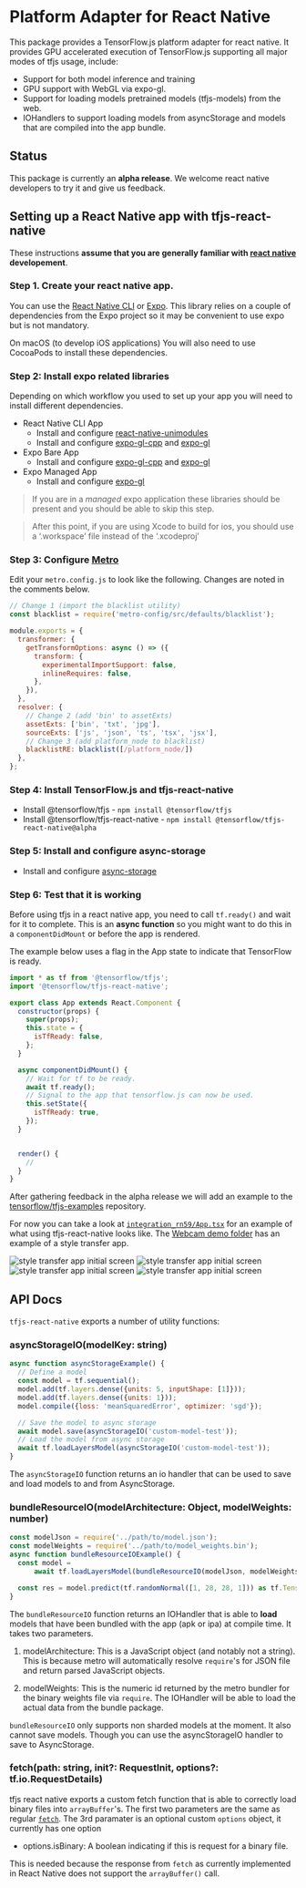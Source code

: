 # Platform Adapter for React Native

This package provides a TensorFlow.js platform adapter for react native. It
provides GPU accelerated execution of TensorFlow.js supporting all major modes
of tfjs usage, include:
  - Support for both model inference and training
  - GPU support with WebGL via expo-gl.
  - Support for loading models pretrained models (tfjs-models) from the web.
  - IOHandlers to support loading models from asyncStorage and models
    that are compiled into the app bundle.

## Status
This package is currently an **alpha release**. We welcome react native developers
to try it and give us feedback.

## Setting up a React Native app with tfjs-react-native

These instructions **assume that you are generally familiar with [react native](https://facebook.github.io/react-native/) developement**.

### Step 1. Create your react native app.

You can use the [React Native CLI](https://facebook.github.io/react-native/docs/getting-started) or [Expo](https://expo.io/). This library relies on a couple of dependencies from the Expo project so it may be convenient to use expo but is not mandatory.

On macOS (to develop iOS applications) You will also need to use CocoaPods to install these dependencies.

### Step 2: Install expo related libraries

Depending on which workflow you used to set up your app you will need to install different dependencies.

- React Native CLI App
  - Install and configure [react-native-unimodules](https://github.com/unimodules/react-native-unimodules)
  - Install and configure [expo-gl-cpp](https://github.com/expo/expo/tree/master/packages/expo-gl-cpp) and [expo-gl](https://github.com/expo/expo/tree/master/packages/expo-gl)
- Expo Bare App
  - Install and configure [expo-gl-cpp](https://github.com/expo/expo/tree/master/packages/expo-gl-cpp) and [expo-gl](https://github.com/expo/expo/tree/master/packages/expo-gl)
- Expo Managed App
  - Install and configure [expo-gl](https://github.com/expo/expo/tree/master/packages/expo-gl)

> If you are in a _managed_ expo application these libraries should be present and you should be able to skip this step.

> After this point, if you are using Xcode to build for ios, you should use a ‘.workspace’ file instead of the ‘.xcodeproj’

### Step 3: Configure [Metro](https://facebook.github.io/metro/en/)

Edit your `metro.config.js` to look like the following. Changes are noted in
the comments below.

```js
// Change 1 (import the blacklist utility)
const blacklist = require('metro-config/src/defaults/blacklist');

module.exports = {
  transformer: {
    getTransformOptions: async () => ({
      transform: {
        experimentalImportSupport: false,
        inlineRequires: false,
      },
    }),
  },
  resolver: {
    // Change 2 (add 'bin' to assetExts)
    assetExts: ['bin', 'txt', 'jpg'],
    sourceExts: ['js', 'json', 'ts', 'tsx', 'jsx'],
    // Change 3 (add platform_node to blacklist)
    blacklistRE: blacklist([/platform_node/])
  },
};
```

### Step 4: Install TensorFlow.js and tfjs-react-native

- Install @tensorflow/tfjs - `npm install @tensorflow/tfjs`
- Install @tensorflow/tfjs-react-native - `npm install @tensorflow/tfjs-react-native@alpha`

### Step 5: Install and configure async-storage

- Install and configure [async-storage](https://github.com/react-native-community/async-storage)

### Step 6: Test that it is working

Before using tfjs in a react native app, you need to call `tf.ready()` and wait for it to complete. This is an **async function** so you might want to do this in a `componentDidMount` or before the app is rendered.

The example below uses a flag in the App state to indicate that TensorFlow is ready.


```js
import * as tf from '@tensorflow/tfjs';
import '@tensorflow/tfjs-react-native';

export class App extends React.Component {
  constructor(props) {
    super(props);
    this.state = {
      isTfReady: false,
    };
  }

  async componentDidMount() {
    // Wait for tf to be ready.
    await tf.ready();
    // Signal to the app that tensorflow.js can now be used.
    this.setState({
      isTfReady: true,
    });
  }


  render() {
    //
  }
}

```

After gathering feedback in the alpha release we will add an example to the [tensorflow/tfjs-examples](https://github.com/tensorflow/tfjs-examples) repository.

For now you can take a look at [`integration_rn59/App.tsx`](integration_rn59/App.tsx) for an example of what using tfjs-react-native looks like.
The [Webcam demo folder](integration_rn59/components/webcam) has an example of a style transfer app.

![style transfer app initial screen](images/rn-styletransfer_1.jpg)
![style transfer app initial screen](images/rn-styletransfer_2.jpg)
![style transfer app initial screen](images/rn-styletransfer_3.jpg)
![style transfer app initial screen](images/rn-styletransfer_4.jpg)


## API Docs

`tfjs-react-native` exports a number of utility functions:

### asyncStorageIO(modelKey: string)

```js
async function asyncStorageExample() {
  // Define a model
  const model = tf.sequential();
  model.add(tf.layers.dense({units: 5, inputShape: [1]}));
  model.add(tf.layers.dense({units: 1}));
  model.compile({loss: 'meanSquaredError', optimizer: 'sgd'});

  // Save the model to async storage
  await model.save(asyncStorageIO('custom-model-test'));
  // Load the model from async storage
  await tf.loadLayersModel(asyncStorageIO('custom-model-test'));
}
```

The `asyncStorageIO` function returns an io handler that can be used to save and load models
to and from AsyncStorage.

### bundleResourceIO(modelArchitecture: Object, modelWeights: number)

```js
const modelJson = require('../path/to/model.json');
const modelWeights = require('../path/to/model_weights.bin');
async function bundleResourceIOExample() {
  const model =
      await tf.loadLayersModel(bundleResourceIO(modelJson, modelWeights));

  const res = model.predict(tf.randomNormal([1, 28, 28, 1])) as tf.Tensor;
}
```

The `bundleResourceIO` function returns an IOHandler that is able to **load** models
that have been bundled with the app (apk or ipa) at compile time. It takes two
parameters.

1. modelArchitecture: This is a JavaScript object (and notably not a string). This is
   because metro will automatically resolve `require`'s for JSON file and return parsed
   JavaScript objects.

2. modelWeights: This is the numeric id returned by the metro bundler for the binary weights file
   via `require`. The IOHandler will be able to load the actual data from the bundle package.

`bundleResourceIO` only supports non sharded models at the moment. It also cannot save models. Though you
can use the asyncStorageIO handler to save to AsyncStorage.


### fetch(path: string, init?: RequestInit, options?: tf.io.RequestDetails)

tfjs react native exports a custom fetch function that is able to correctly load binary files into
`arrayBuffer`'s. The first two parameters are the same as regular [`fetch`](https://developer.mozilla.org/en-US/docs/Web/API/Fetch_API). The 3rd paramater is an optional custom `options` object, it currently has one option

- options.isBinary: A boolean indicating if this is request for a binary file.

This is needed because the response from `fetch` as currently implemented in React Native does not support the `arrayBuffer()` call.
